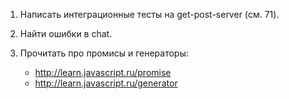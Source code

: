 1. Написать интеграционные тесты на get-post-server (см. 71).

2. Найти ошибки в chat.

3. Прочитать про промисы и генераторы:

   - http://learn.javascript.ru/promise
   - http://learn.javascript.ru/generator
